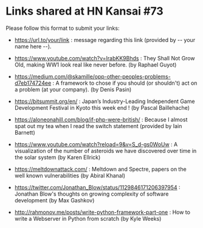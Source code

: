 Links shared at HN Kansai #73
=============================

Please follow this format to submit your links:
- https://url.to/your/link : message regarding this link (provided by -- your name here --).

- https://www.youtube.com/watch?v=IrabKK9Bhds : They Shall Not Grow Old, making WW1 look real like never before. (by Raphael Guyot)

- https://medium.com/@skamille/opp-other-peoples-problems-d7eb174724ee : A framework to chose if you should (or shouldn't) act on a problem (at your company). (by Denis Pasin)

- https://bitsummit.org/en/ : Japan’s Industry-Leading Independent Game Development Festival in Kyoto this week end ! (by Pascal Baillehache)

- https://aloneonahill.com/blog/if-php-were-british/ : Because I almost spat out my tea when I read the switch statement (provided by Iain Barnett)

- https://www.youtube.com/watch?reload=9&v=S_d-gs0WoUw : A visualization of the number of asteroids we have discovered over time in the solar system (by Karen Ellrick)

- https://meltdownattack.com/ : Meltdown and Spectre, papers on the well known vulnerabilities (by Abiral Khanal)

- https://twitter.com/Jonathan_Blow/status/1129846171206397954 : Jonathan Blow's thoughts on growing complexity of software development (by Max Gashkov)

- http://rahmonov.me/posts/write-python-framework-part-one : How to write a Webserver in Python from scratch (by Kyle Weeks) 
